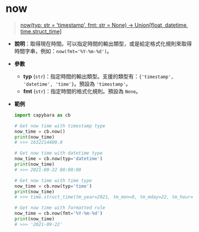 # now

> [now(typ: str = 'timestamp', fmt: str = None) -> Union[float, datetime, time.struct_time]](https://github.com/DocsaidLab/Capybara/blob/975d62fba4f76db59e715c220f7a2af5ad8d050e/capybara/utils/time.py#L161)

- **說明**：取得現在時間。可以指定時間的輸出類型，或是給定格式化規則來取得時間字串，例如：`now(fmt='%Y-%m-%d')`。

- **參數**

  - **typ** (`str`)：指定時間的輸出類型。支援的類型有：`{'timestamp', 'datetime', 'time'}`。預設為 `'timestamp'`。
  - **fmt** (`str`)：指定時間的格式化規則。預設為 `None`。

- **範例**

  ```python
  import capybara as cb

  # Get now time with timestamp type
  now_time = cb.now()
  print(now_time)
  # >>> 1632214400.0

  # Get now time with datetime type
  now_time = cb.now(typ='datetime')
  print(now_time)
  # >>> 2021-09-22 00:00:00

  # Get now time with time type
  now_time = cb.now(typ='time')
  print(now_time)
  # >>> time.struct_time(tm_year=2021, tm_mon=9, tm_mday=22, tm_hour=0, tm_min=0, tm_sec=0, tm_wday=2, tm_yday=265, tm_isdst=0)

  # Get now time with formatted rule
  now_time = cb.now(fmt='%Y-%m-%d')
  print(now_time)
  # >>> '2021-09-22'
  ```
